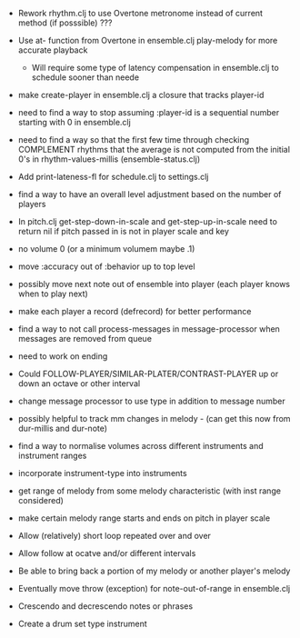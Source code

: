 * Rework rhythm.clj to use Overtone metronome instead of current method (if posssible) ???

* Use at- function from Overtone in ensemble.clj play-melody for more accurate playback
  - Will require some type of latency compensation in ensemble.clj to schedule sooner than neede

* make create-player in ensemble.clj a closure that tracks player-id

* need to find a way to stop assuming :player-id is a sequential number starting with 0 in ensemble.clj

* need to find a way so that the first few time through checking COMPLEMENT rhythms that the average is not computed from the initial 0's in rhythm-values-millis (ensemble-status.clj)

* Add print-lateness-fl for schedule.clj to settings.clj

* find a way to have an overall level adjustment based on the number of players

* In pitch.clj get-step-down-in-scale and get-step-up-in-scale need to return nil if pitch passed in is not in player scale and key

* no volume 0 (or a minimum volumem maybe .1)

* move :accuracy out of :behavior up to top level

* possibly move next note out of ensemble into player (each player knows when to play next)

* make each player a record (defrecord) for better performance

* find a way to not call process-messages in message-processor when messages are removed from queue

* need to work on ending

* Could FOLLOW-PLAYER/SIMILAR-PLATER/CONTRAST-PLAYER up or down an octave or other interval

* change message processor to use type in addition to message number

* possibly helpful to track mm changes in melody - (can get this now from dur-millis and dur-note)

* find a way to normalise volumes across different instruments and instrument ranges

* incorporate instrument-type into instruments

* get range of melody from some melody characteristic (with inst range considered)

* make certain melody range starts and ends on pitch in player scale

* Allow (relatively) short loop repeated over and over

* Allow follow at ocatve and/or different intervals

* Be able to bring back a portion of my melody or another player's melody

* Eventually move throw (exception) for note-out-of-range in ensemble.clj

* Crescendo and decrescendo notes or phrases

* Create a drum set type instrument
